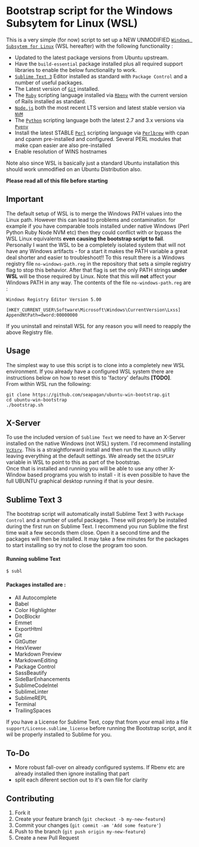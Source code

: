 # Bootstrap script for the Windows Subsytem for Linux (WSL)

This is a very simple (for now) script to set up a NEW UNMODIFIED [`Windows Subsytem for Linux`][wsl] (WSL hereafter) with the following functionality :

* Updated to the latest package versions from Ubuntu upstream.
* Have the `build-essential` package installed plus all required support libraries to enable the below functionality to work.
* [`Sublime Text 3`][sublime] Editor installed as standard with `Package Control` and a number of useful packages.
* The Latest version of [`Git`][git] installed.
* The [`Ruby`][ruby] scripting language installed via [`Rbenv`][rbenv] with the current version of Rails installed as standard.
* [`Node.js`][node] both the most recent LTS version and latest stable version via [`NVM`][nvm]
* The [`Python`][python] scripting language both the latest 2.7 and 3.x versions via [`Pyenv`][pyenv]
* Install the latest STABLE [`Perl`][perl] scripting language via [`Perlbrew`][perlbrew] with cpan and cpanm pre-installed and configured. Several PERL modules that make cpan easier are also pre-installed
* Enable resolution of WINS hostnames

Note also since WSL is basically just a standard Ubuntu installation this should work unmodified on an Ubuntu Distribution also.

**Please read all of this file before starting**

## Important
The default setup of WSL is to merge the Windows PATH values into the Linux path. However this can lead to problems and contamination. for example if you have comparable tools installed under native Windows (Perl Python Ruby Node NVM etc) then they could conflict with or bypass the WSL Linux equivalents __even causing the bootstrap script to fail__.  
Personally I want the WSL to be a completely isolated system that will not have any Windows artifacts - for a start it makes the PATH variable a great deal shorter and easier to troubleshoot!! To this result there is a Windows registry file `no-windows-path.reg` in the repository that sets a simple registry flag to stop this behavior. After that flag is set the only PATH strings __under WSL__ will be those required by Linux. Note that this will __not__ affect your Windows PATH in any way.
The contents of the file `no-windows-path.reg` are :

```
Windows Registry Editor Version 5.00

[HKEY_CURRENT_USER\Software\Microsoft\Windows\CurrentVersion\Lxss]
AppendNtPath=dword:00000000
```
If you uninstall and reinstall WSL for any reason you will need to reapply the above Registry file.

## Usage
The simplest way to use this script is to clone into a completely new WSL environment. If you already have a configured WSL system there are instructions below on how to reset this to 'factory' defaults __[TODO]__.  
From within WSL run the following:
```
git clone https://github.com/seapagan/ubuntu-win-bootstrap.git
cd ubuntu-win-bootstrap
./bootstrap.sh
```
## X-Server
To use the included version of `Sublime Text` we need to have an X-Server installed on the native Windows (not WSL) system. I'd recommend installing [`VcXsrv`][vcxsrv]. This is a straightforward install and then run the `XLaunch` utility leaving everything at the default settings. We already set the `DISPLAY` variable in WSL to point to this as part of the bootstrap.  
Once that is installed and running you will be able to use any other X-Window based programs you wish to install - it is even possible to have the full UBUNTU graphical desktop running if that is your desire.

## Sublime Text 3
The bootstrap script will automatically install Sublime Text 3 with `Package Control` and a number of useful packages. These will properly be installed during the first run on Sublime Text. I recommend you run Sublime the first time wait a few seconds them close. Open it a second time and the packages will then be installed. It may take a few minutes for the packages to start installing so try not to close the program too soon.

#### Running sublime Text
```bash
$ subl
```

#### Packages installed are :
* All Autocomplete
* Babel
* Color Highlighter
* DocBlockr
* Emmet
* ExportHtml
* Git
* GitGutter
* HexViewer
* Markdown Preview
* MarkdownEditing
* Package Control
* SassBeautify
* SideBarEnhancements
* SublimeCodeIntel
* SublimeLinter
* SublimeREPL
* Terminal
* TrailingSpaces

If you have a License for Sublime Text, copy that from your email into a file `support/License.sublime_license` before running the Bootstrap script, and it wil be properly installed to Sublime for you.

## To-Do
* More robust fall-over on already configured systems. If Rbenv etc are already installed then ignore installing that part
* split each diferent section out to it's own file for clarity

## Contributing

1. Fork it
2. Create your feature branch (`git checkout -b my-new-feature`)
3. Commit your changes (`git commit -am 'Add some feature'`)
4. Push to the branch (`git push origin my-new-feature`)
5. Create a new Pull Request

[wsl]: https://msdn.microsoft.com/commandline/wsl/about
[sublime]: https://www.sublimetext.com/
[git]: https://git-scm.com
[ruby]: https://www.ruby-lang.org
[rbenv]: https://github.com/rbenv/rbenv
[node]: https://nodejs.org
[nvm]: https://github.com/creationix/nvm
[python]: https://www.python.org/
[pyenv]: https://github.com/pyenv/pyenv
[perl]: https://www.perl.org/
[perlbrew]: https://perlbrew.pl/
[vcxsrv]: https://sourceforge.net/projects/vcxsrv/
